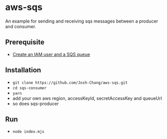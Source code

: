 # aws-sqs
An example for sending and receiving sqs messages between a producer and consumer.

## Prerequisite
- [Create an IAM user and a SQS queue](https://fate-othnielia-659.notion.site/SQS-7017c15abbe34fec883f373e2253b92e)

## Installation
- `git clone https://github.com/Josh-Chang/aws-sqs.git`
- `cd sqs-consumer`
- `yarn`
- add your own aws region, accessKeyId, secretAccessKey and queueUrl
- so does sqs-producer

## Run
- `node index.mjs`

